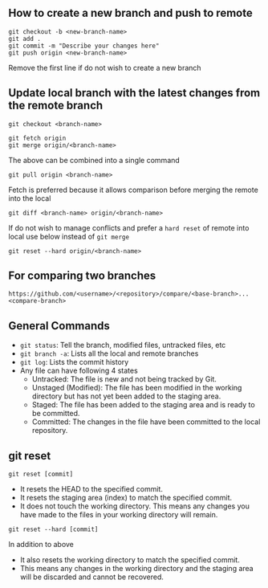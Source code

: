 ## How to create a new branch and push to remote
```
git checkout -b <new-branch-name>
git add .
git commit -m "Describe your changes here"
git push origin <new-branch-name>
```
Remove the first line if do not wish to create a new branch

## Update local branch with the latest changes from the remote branch
```
git checkout <branch-name>
```
```
git fetch origin
git merge origin/<branch-name>
```
The above can be combined into a single command
```
git pull origin <branch-name>
```
Fetch is preferred because it allows comparison before merging the remote into the local
```
git diff <branch-name> origin/<branch-name>
```
If do not wish to manage conflicts and prefer a `hard reset` of remote into local use below instead of `git merge`
```
git reset --hard origin/<branch-name>
```


## For comparing two branches
```
https://github.com/<username>/<repository>/compare/<base-branch>...<compare-branch>
```


## General Commands
- `git status`: Tell the branch, modified files, untracked files, etc
- `git branch -a`: Lists all the local and remote branches
- `git log`: Lists the commit history
- Any file can have following 4 states
  - Untracked: The file is new and not being tracked by Git.
  - Unstaged (Modified): The file has been modified in the working directory but has not yet been added to the staging area.
  - Staged: The file has been added to the staging area and is ready to be committed.
  - Committed: The changes in the file have been committed to the local repository.
 
## git reset
```
git reset [commit]
```
- It resets the HEAD to the specified commit.
- It resets the staging area (index) to match the specified commit.
- It does not touch the working directory. This means any changes you have made to the files in your working directory will remain.

```
git reset --hard [commit]
```
In addition to above
- It also resets the working directory to match the specified commit.
- This means any changes in the working directory and the staging area will be discarded and cannot be recovered.

